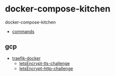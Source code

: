 # docker-compose-kitchen
docker-compose-kitchen


- [commands]()

## gcp
- [traefik-docker](task-001-traefik)
    - [letsEncrypt-tls-challenge](task-001-traefik/part1-letsEncrypt-tls-challenge)
    - [letsEncrypt-http-challenge](task-001-traefik/part2-letsEncrypt-http-challenge)
